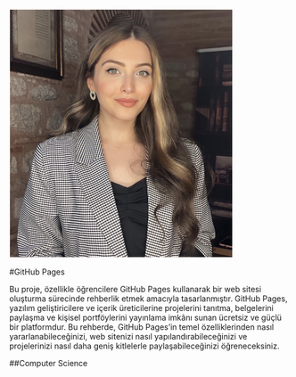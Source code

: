 ![Beyza Nalbantoğlu](assets/profil.png)
  
#GitHub Pages

Bu proje, özellikle öğrencilere GitHub Pages kullanarak bir web sitesi oluşturma sürecinde rehberlik etmek amacıyla tasarlanmıştır. GitHub Pages, yazılım geliştiricilere ve içerik üreticilerine projelerini tanıtma, belgelerini paylaşma ve kişisel portföylerini yayınlama imkânı sunan ücretsiz ve güçlü bir platformdur. Bu rehberde, GitHub Pages’in temel özelliklerinden nasıl yararlanabileceğinizi, web sitenizi nasıl yapılandırabileceğinizi ve projelerinizi nasıl daha geniş kitlelerle paylaşabileceğinizi öğreneceksiniz.

##Computer Science
